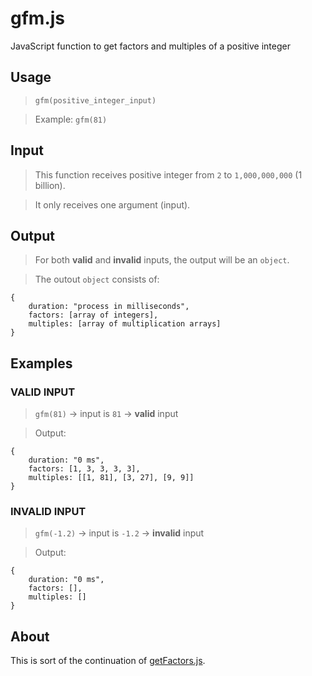 # gfm.js
JavaScript function to get factors and multiples of a positive integer

## Usage
> `gfm(positive_integer_input)`

> Example: `gfm(81)`

## Input
> This function receives positive integer from `2` to `1,000,000,000` (1 billion).

> It only receives one argument (input).

## Output 
> For both **valid** and **invalid** inputs, the output will be an `object`.

> The outout `object` consists of:
```
{
    duration: "process in milliseconds",
    factors: [array of integers],
    multiples: [array of multiplication arrays]
}
```

## Examples
### VALID INPUT
> `gfm(81)` → input is `81` → **valid** input

> Output:

```
{
    duration: "0 ms",
    factors: [1, 3, 3, 3, 3],
    multiples: [[1, 81], [3, 27], [9, 9]]
}
```
### INVALID INPUT
> `gfm(-1.2)` → input is `-1.2` → **invalid** input

> Output:

```
{
    duration: "0 ms",
    factors: [],
    multiples: []
}
```
## About
This is sort of the continuation of <a href="https://github.com/monkeyraptor/getFactors.js">getFactors.js</a>.
